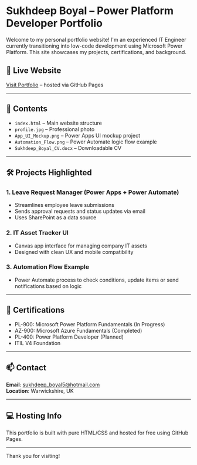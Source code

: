 
# Sukhdeep Boyal – Power Platform Developer Portfolio

Welcome to my personal portfolio website! I'm an experienced IT Engineer currently transitioning into low-code development using Microsoft Power Platform. This site showcases my projects, certifications, and background.

## 🔗 Live Website
[Visit Portfolio](https://sukhdeep-boyal.github.io/sukhdeep-portfolio/) – hosted via GitHub Pages

---

## 📁 Contents

- `index.html` – Main website structure
- `profile.jpg` – Professional photo
- `App_UI_Mockup.png` – Power Apps UI mockup project
- `Automation_Flow.png` – Power Automate logic flow example
- `Sukhdeep_Boyal_CV.docx` – Downloadable CV

---

## 🛠️ Projects Highlighted

### 1. Leave Request Manager (Power Apps + Power Automate)
- Streamlines employee leave submissions
- Sends approval requests and status updates via email
- Uses SharePoint as a data source

### 2. IT Asset Tracker UI
- Canvas app interface for managing company IT assets
- Designed with clean UX and mobile compatibility

### 3. Automation Flow Example
- Power Automate process to check conditions, update items or send notifications based on logic

---

## 📜 Certifications
- PL-900: Microsoft Power Platform Fundamentals (In Progress)
- AZ-900: Microsoft Azure Fundamentals (Completed)
- PL-400: Power Platform Developer (Planned)
- ITIL V4 Foundation

---

## 📫 Contact
**Email**: sukhdeep_boyal5@hotmail.com  
**Location**: Warwickshire, UK

---

## 💻 Hosting Info
This portfolio is built with pure HTML/CSS and hosted for free using GitHub Pages.

---

Thank you for visiting!
